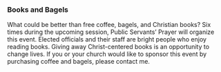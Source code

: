 ### Books and Bagels

What could be better than free coffee, bagels, and Christian books? Six times during the upcoming session, Public Servants’ Prayer will organize this event. Elected officials and their staff are bright people who enjoy reading books. Giving away Christ-centered books is an opportunity to change lives. If you or your church would like to sponsor this event by purchasing coffee and bagels, please contact me.
